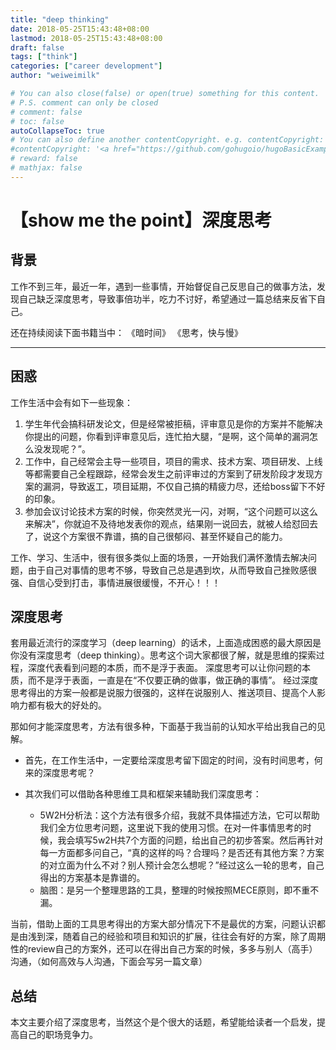 ```yaml
---
title: "deep thinking"
date: 2018-05-25T15:43:48+08:00
lastmod: 2018-05-25T15:43:48+08:00
draft: false
tags: ["think"]
categories: ["career development"]
author: "weiweimilk"

# You can also close(false) or open(true) something for this content.
# P.S. comment can only be closed
# comment: false
# toc: false
autoCollapseToc: true
# You can also define another contentCopyright. e.g. contentCopyright: "This is another copyright."
#contentCopyright: '<a href="https://github.com/gohugoio/hugoBasicExample" rel="noopener" target="_blank">See origin</a>'
# reward: false
# mathjax: false
---
```


# 【show me the point】深度思考

## 背景
工作不到三年，最近一年，遇到一些事情，开始督促自己反思自己的做事方法，发现自己缺乏深度思考，导致事倍功半，吃力不讨好，希望通过一篇总结来反省下自己。

还在持续阅读下面书籍当中：
《暗时间》
《思考，快与慢》

------

## 困惑
工作生活中会有如下一些现象：
1. 学生年代会搞科研发论文，但是经常被拒稿，评审意见是你的方案并不能解决你提出的问题，你看到评审意见后，连忙拍大腿，“是啊，这个简单的漏洞怎么没发现呢？”。
1. 工作中，自己经常会主导一些项目，项目的需求、技术方案、项目研发、上线等都需要自己全程跟踪，经常会发生之前评审过的方案到了研发阶段才发现方案的漏洞，导致返工，项目延期，不仅自己搞的精疲力尽，还给boss留下不好的印象。
1. 参加会议讨论技术方案的时候，你突然灵光一闪，对啊，“这个问题可以这么来解决”，你就迫不及待地发表你的观点，结果刚一说回去，就被人给怼回去了，说这个方案很不靠谱，搞的自己很郁闷、甚至怀疑自己的能力。

工作、学习、生活中，很有很多类似上面的场景，一开始我们满怀激情去解决问题，由于自己对事情的思考不够，导致自己总是遇到坎，从而导致自己挫败感很强、自信心受到打击，事情进展很缓慢，不开心！！！

## 深度思考
套用最近流行的深度学习（deep learning）的话术，上面造成困惑的最大原因是你没有深度思考（deep thinking）。思考这个词大家都很了解，就是思维的探索过程，深度代表看到问题的本质，而不是浮于表面。
深度思考可以让你问题的本质，而不是浮于表面，一直是在“不仅要正确的做事，做正确的事情”。
经过深度思考得出的方案一般都是说服力很强的，这样在说服别人、推送项目、提高个人影响力都有极大的好处的。

那如何才能深度思考，方法有很多种，下面基于我当前的认知水平给出我自己的见解。

* 首先，在工作生活中，一定要给深度思考留下固定的时间，没有时间思考，何来的深度思考呢？

* 其次我们可以借助各种思维工具和框架来辅助我们深度思考：
    * 5W2H分析法：这个方法有很多介绍，我就不具体描述方法，它可以帮助我们全方位思考问题，这里说下我的使用习惯。在对一件事情思考的时候，我会填写5w2H共7个方面的问题，给出自己的初步答案。然后再针对每一方面都多问自己，“真的这样的吗？合理吗？是否还有其他方案？方案的对立面为什么不对？别人预计会怎么想呢？”经过这么一轮的思考，自己得出的方案基本是靠谱的。
    * 脑图：是另一个整理思路的工具，整理的时候按照MECE原则，即不重不漏。

当前，借助上面的工具思考得出的方案大部分情况下不是最优的方案，问题认识都是由浅到深，随着自己的经验和项目和知识的扩展，往往会有好的方案，除了周期性的review自己的方案外，还可以在得出自己方案的时候，多多与别人（高手）沟通，（如何高效与人沟通，下面会写另一篇文章）


## 总结
本文主要介绍了深度思考，当然这个是个很大的话题，希望能给读者一个启发，提高自己的职场竞争力。
